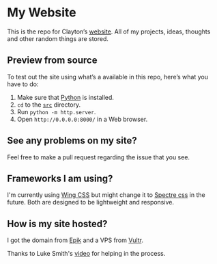 # My Website

This is the repo for Clayton’s [website](https://claytoneasley.org/).
All of my projects, ideas, thoughts and other random things are stored.

## Preview from source

To test out the site using what’s a available in this repo, here’s what you have to do:

1. Make sure that [Python](https://www.python.org/) is installed.
2. `cd` to the [`src`](./src) directory.
3. Run `python -m http.server`.
4. Open `http://0.0.0.0:8000/` in a Web browser.

## See any problems on my site?

Feel free to make a pull request regarding the issue that you see.

## Frameworks I am using?

I'm currently using [Wing CSS](https://kbrsh.github.io/wing/) but might change it to [Spectre css](https://picturepan2.github.io/spectre/index.html) in the future. Both are designed to be lightweight and responsive.

## How is my site hosted?

I got the domain from [Epik](https://registrar.epik.com/) and a VPS from [Vultr](https://www.vultr.com/).

Thanks to Luke Smith's [video](https://www.youtube.com/watch?v=3dIVesHEAzc) for helping in the process.
